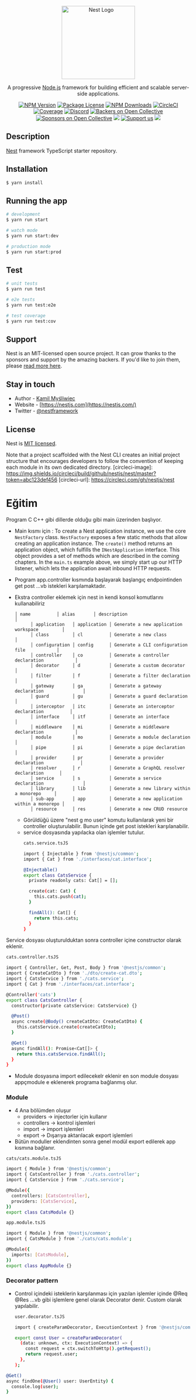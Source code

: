 <p align="center">
  <a href="http://nestjs.com/" target="blank"><img src="https://nestjs.com/img/logo-small.svg" width="200" alt="Nest Logo" /></a>
</p>

<p align="center">A progressive <a href="http://nodejs.org" target="_blank">Node.js</a> framework for building efficient and scalable server-side applications.</p>
    <p align="center">
<a href="https://www.npmjs.com/~nestjscore" target="_blank"><img src="https://img.shields.io/npm/v/@nestjs/core.svg" alt="NPM Version" /></a>
<a href="https://www.npmjs.com/~nestjscore" target="_blank"><img src="https://img.shields.io/npm/l/@nestjs/core.svg" alt="Package License" /></a>
<a href="https://www.npmjs.com/~nestjscore" target="_blank"><img src="https://img.shields.io/npm/dm/@nestjs/common.svg" alt="NPM Downloads" /></a>
<a href="https://circleci.com/gh/nestjs/nest" target="_blank"><img src="https://img.shields.io/circleci/build/github/nestjs/nest/master" alt="CircleCI" /></a>
<a href="https://coveralls.io/github/nestjs/nest?branch=master" target="_blank"><img src="https://coveralls.io/repos/github/nestjs/nest/badge.svg?branch=master#9" alt="Coverage" /></a>
<a href="https://discord.gg/G7Qnnhy" target="_blank"><img src="https://img.shields.io/badge/discord-online-brightgreen.svg" alt="Discord"/></a>
<a href="https://opencollective.com/nest#backer" target="_blank"><img src="https://opencollective.com/nest/backers/badge.svg" alt="Backers on Open Collective" /></a>
<a href="https://opencollective.com/nest#sponsor" target="_blank"><img src="https://opencollective.com/nest/sponsors/badge.svg" alt="Sponsors on Open Collective" /></a>
  <a href="https://paypal.me/kamilmysliwiec" target="_blank"><img src="https://img.shields.io/badge/Donate-PayPal-ff3f59.svg"/></a>
    <a href="https://opencollective.com/nest#sponsor"  target="_blank"><img src="https://img.shields.io/badge/Support%20us-Open%20Collective-41B883.svg" alt="Support us"></a>
  <a href="https://twitter.com/nestframework" target="_blank"><img src="https://img.shields.io/twitter/follow/nestframework.svg?style=social&label=Follow"></a>
</p>
  <!--[![Backers on Open Collective](https://opencollective.com/nest/backers/badge.svg)](https://opencollective.com/nest#backer)
  [![Sponsors on Open Collective](https://opencollective.com/nest/sponsors/badge.svg)](https://opencollective.com/nest#sponsor)-->

## Description

[Nest](https://github.com/nestjs/nest) framework TypeScript starter repository.

## Installation

```bash
$ yarn install
```

## Running the app

```bash
# development
$ yarn run start

# watch mode
$ yarn run start:dev

# production mode
$ yarn run start:prod
```

## Test

```bash
# unit tests
$ yarn run test

# e2e tests
$ yarn run test:e2e

# test coverage
$ yarn run test:cov
```

## Support

Nest is an MIT-licensed open source project. It can grow thanks to the sponsors and support by the amazing backers. If you'd like to join them, please [read more here](https://docs.nestjs.com/support).

## Stay in touch

- Author - [Kamil Myśliwiec](https://kamilmysliwiec.com)
- Website - [https://nestjs.com](https://nestjs.com/)
- Twitter - [@nestframework](https://twitter.com/nestframework)

## License

Nest is [MIT licensed](LICENSE).

Note that a project scaffolded with the Nest CLI creates an initial project structure that encourages developers to follow the convention of keeping each module in its own dedicated directory.
[circleci-image]: https://img.shields.io/circleci/build/github/nestjs/nest/master?token=abc123def456
[circleci-url]: https://circleci.com/gh/nestjs/nest

# Eğitim

Program C C++ gibi dillerde olduğu gibi main üzerinden başlıyor.

* Main kısmı için : To create a Nest application instance, we use the core `NestFactory` class. `NestFactory` exposes a few static methods that allow creating an application instance. The `create()` method returns an application object, which fulfills the `INestApplication` interface. This object provides a set of methods which are described in the coming chapters. In the `main.ts` example above, we simply start up our HTTP listener, which lets the application await inbound HTTP requests.
* Program app.controller kısmında başlayarak başlangıç endpointinden get post ...vb istekleri karşılamaktadır.
* Ekstra controller eklemek için nest in kendi konsol komutlarını kullanabiliriz

  ```
  │ name          │ alias       │ description                                  │
        │ application   │ application │ Generate a new application workspace         │
        │ class         │ cl          │ Generate a new class                         │
        │ configuration │ config      │ Generate a CLI configuration file            │
        │ controller    │ co          │ Generate a controller declaration            │
        │ decorator     │ d           │ Generate a custom decorator                  │
        │ filter        │ f           │ Generate a filter declaration                │
        │ gateway       │ ga          │ Generate a gateway declaration               │
        │ guard         │ gu          │ Generate a guard declaration                 │
        │ interceptor   │ itc         │ Generate an interceptor declaration          │
        │ interface     │ itf         │ Generate an interface                        │
        │ middleware    │ mi          │ Generate a middleware declaration            │
        │ module        │ mo          │ Generate a module declaration                │
        │ pipe          │ pi          │ Generate a pipe declaration                  │
        │ provider      │ pr          │ Generate a provider declaration              │
        │ resolver      │ r           │ Generate a GraphQL resolver declaration      │
        │ service       │ s           │ Generate a service declaration               │
        │ library       │ lib         │ Generate a new library within a monorepo     │
        │ sub-app       │ app         │ Generate a new application within a monorepo │
        │ resource      │ res         │ Generate a new CRUD resource  

  ```

  * Görüldüğü üzere "nest g mo user" komutu kullanılarak yeni bir controller oluşturulabilir. Bunun içinde get post istekleri karşılanabilir.
  * service dosyasında yapılacka olan işlemler tutulur.
    ```bash
    cats.service.tsJS

    import { Injectable } from '@nestjs/common';
    import { Cat } from './interfaces/cat.interface';

    @Injectable()
    export class CatsService {
      private readonly cats: Cat[] = [];

      create(cat: Cat) {
        this.cats.push(cat);
      }

      findAll(): Cat[] {
        return this.cats;
      }
    }
    ```

Service dosyası oluşturulduktan sonra controller içine constructor olarak eklenir.

```bash
cats.controller.tsJS

import { Controller, Get, Post, Body } from '@nestjs/common';
import { CreateCatDto } from './dto/create-cat.dto';
import { CatsService } from './cats.service';
import { Cat } from './interfaces/cat.interface';

@Controller('cats')
export class CatsController {
  constructor(private catsService: CatsService) {}

  @Post()
  async create(@Body() createCatDto: CreateCatDto) {
    this.catsService.create(createCatDto);
  }

  @Get()
  async findAll(): Promise<Cat[]> {
    return this.catsService.findAll();
  }
}
```

* Module dosyasına import edilecekelr eklenir en son module dosyası appçmodule e eklenerek programa bağlanmış olur.


### Module

* 4 Ana bölümden oluşur
  * providers -> injectorler için kullanır
  * controllers -> kontrol işlemleri
  * import -> import işlemleri
  * export -> Dışarıya aktarılacak export işlemleri
* Bütün moduller eklendinten sonra genel modül export edilerek app kısmına bağlanır.

```bash
cats/cats.module.tsJS

import { Module } from '@nestjs/common';
import { CatsController } from './cats.controller';
import { CatsService } from './cats.service';

@Module({
  controllers: [CatsController],
  providers: [CatsService],
})
export class CatsModule {}
```

```bash
app.module.tsJS

import { Module } from '@nestjs/common';
import { CatsModule } from './cats/cats.module';

@Module({
  imports: [CatsModule],
})
export class AppModule {}
```


### Decorator pattern

* Control içindeki isteklerin karşılanması için yazılan işlemler içinde @Req @Res ...vb gibi işlemlere genel olarak Decorator denir. Custom olarak yapılabilir.
  ```bash
  user.decorator.tsJS

  import { createParamDecorator, ExecutionContext } from '@nestjs/common';

  export const User = createParamDecorator(
    (data: unknown, ctx: ExecutionContext) => {
      const request = ctx.switchToHttp().getRequest();
      return request.user;
    },
  );
  ```

```bash
@Get()
async findOne(@User() user: UserEntity) {
  console.log(user);
}

```
